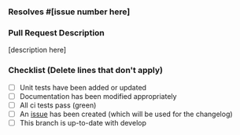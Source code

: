 ### Resolves #[issue number here]

### Pull Request Description

[description here]

### Checklist (Delete lines that don't apply)

- [ ] Unit tests have been added or updated
- [ ] Documentation has been modified appropriately
- [ ] All ci tests pass (green)
- [ ] An [issue](https://github.com/urbanopt/urbanopt-geojson-gem/issues) has been created (which will be used for the changelog)
- [ ] This branch is up-to-date with develop
